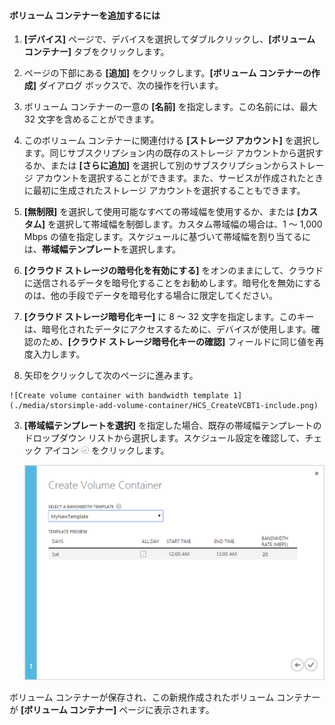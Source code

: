 
#### ボリューム コンテナーを追加するには

1. **[デバイス]** ページで、デバイスを選択してダブルクリックし、**[ボリューム コンテナー]** タブをクリックします。

2. ページの下部にある **[追加]** をクリックします。**[ボリューム コンテナーの作成]** ダイアログ ボックスで、次の操作を行います。

  1. ボリューム コンテナーの一意の **[名前]** を指定します。この名前には、最大 32 文字を含めることができます。
  2. このボリューム コンテナーに関連付ける **[ストレージ アカウント]** を選択します。同じサブスクリプション内の既存のストレージ アカウントから選択するか、または **[さらに追加]** を選択して別のサブスクリプションからストレージ アカウントを選択することができます。また、サービスが作成されたときに最初に生成されたストレージ アカウントを選択することもできます。
  3. **[無制限]** を選択して使用可能なすべての帯域幅を使用するか、または **[カスタム]** を選択して帯域幅を制御します。カスタム帯域幅の場合は、1 ～ 1,000 Mbps の値を指定します。スケジュールに基づいて帯域幅を割り当てるには、**帯域幅テンプレート**を選択します。
  4. **[クラウド ストレージの暗号化を有効にする]** をオンのままにして、クラウドに送信されるデータを暗号化することをお勧めします。暗号化を無効にするのは、他の手段でデータを暗号化する場合に限定してください。
  5. **[クラウド ストレージ暗号化キー]** に 8 ～ 32 文字を指定します。このキーは、暗号化されたデータにアクセスするために、デバイスが使用します。確認のため、**[クラウド ストレージ暗号化キーの確認]** フィールドに同じ値を再度入力します。
  6. 矢印をクリックして次のページに進みます。

    ![Create volume container with bandwidth template 1](./media/storsimple-add-volume-container/HCS_CreateVCBT1-include.png)

3. **[帯域幅テンプレートを選択]** を指定した場合、既存の帯域幅テンプレートのドロップダウン リストから選択します。スケジュール設定を確認して、チェック アイコン ![チェック マーク アイコン](./media/storsimple-configure-new-storage-account/HCS_CheckIcon-include.png) をクリックします。

    ![Create volume container with bandwidth template 2](./media/storsimple-add-volume-container/HCS_CreateVCBT2-include.png)

ボリューム コンテナーが保存され、この新規作成されたボリューム コンテナーが **[ボリューム コンテナー]** ページに表示されます。
 

<!---HONumber=July15_HO2-->
